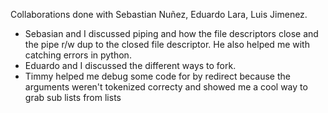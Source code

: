 Collaborations done with Sebastian Nuñez, Eduardo Lara, Luis Jimenez.
* Sebasian and I discussed piping and how the file descriptors close and the pipe r/w dup to the closed file descriptor.
  He also helped me with catching errors in python.
* Eduardo and I discussed the different ways to fork. 
* Timmy helped me debug some code for by redirect because the arguments weren't tokenized correcty and showed me a cool 
  way to grab sub lists from lists